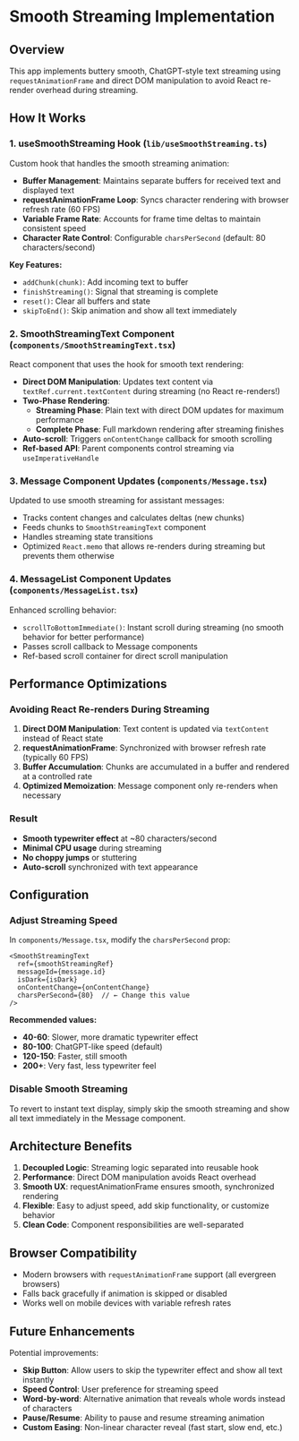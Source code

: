 # Smooth Streaming Implementation

## Overview

This app implements buttery smooth, ChatGPT-style text streaming using `requestAnimationFrame` and direct DOM manipulation to avoid React re-render overhead during streaming.

## How It Works

### 1. **useSmoothStreaming Hook** (`lib/useSmoothStreaming.ts`)

Custom hook that handles the smooth streaming animation:

- **Buffer Management**: Maintains separate buffers for received text and displayed text
- **requestAnimationFrame Loop**: Syncs character rendering with browser refresh rate (60 FPS)
- **Variable Frame Rate**: Accounts for frame time deltas to maintain consistent speed
- **Character Rate Control**: Configurable `charsPerSecond` (default: 80 characters/second)

**Key Features:**
- `addChunk(chunk)`: Add incoming text to buffer
- `finishStreaming()`: Signal that streaming is complete
- `reset()`: Clear all buffers and state
- `skipToEnd()`: Skip animation and show all text immediately

### 2. **SmoothStreamingText Component** (`components/SmoothStreamingText.tsx`)

React component that uses the hook for smooth text rendering:

- **Direct DOM Manipulation**: Updates text content via `textRef.current.textContent` during streaming (no React re-renders!)
- **Two-Phase Rendering**:
  - **Streaming Phase**: Plain text with direct DOM updates for maximum performance
  - **Complete Phase**: Full markdown rendering after streaming finishes
- **Auto-scroll**: Triggers `onContentChange` callback for smooth scrolling
- **Ref-based API**: Parent components control streaming via `useImperativeHandle`

### 3. **Message Component Updates** (`components/Message.tsx`)

Updated to use smooth streaming for assistant messages:

- Tracks content changes and calculates deltas (new chunks)
- Feeds chunks to `SmoothStreamingText` component
- Handles streaming state transitions
- Optimized `React.memo` that allows re-renders during streaming but prevents them otherwise

### 4. **MessageList Component Updates** (`components/MessageList.tsx`)

Enhanced scrolling behavior:

- `scrollToBottomImmediate()`: Instant scroll during streaming (no smooth behavior for better performance)
- Passes scroll callback to Message components
- Ref-based scroll container for direct scroll manipulation

## Performance Optimizations

### Avoiding React Re-renders During Streaming

1. **Direct DOM Manipulation**: Text content is updated via `textContent` instead of React state
2. **requestAnimationFrame**: Synchronized with browser refresh rate (typically 60 FPS)
3. **Buffer Accumulation**: Chunks are accumulated in a buffer and rendered at a controlled rate
4. **Optimized Memoization**: Message component only re-renders when necessary

### Result

- **Smooth typewriter effect** at ~80 characters/second
- **Minimal CPU usage** during streaming
- **No choppy jumps** or stuttering
- **Auto-scroll** synchronized with text appearance

## Configuration

### Adjust Streaming Speed

In `components/Message.tsx`, modify the `charsPerSecond` prop:

```tsx
<SmoothStreamingText
  ref={smoothStreamingRef}
  messageId={message.id}
  isDark={isDark}
  onContentChange={onContentChange}
  charsPerSecond={80}  // ← Change this value
/>
```

**Recommended values:**
- **40-60**: Slower, more dramatic typewriter effect
- **80-100**: ChatGPT-like speed (default)
- **120-150**: Faster, still smooth
- **200+**: Very fast, less typewriter feel

### Disable Smooth Streaming

To revert to instant text display, simply skip the smooth streaming and show all text immediately in the Message component.

## Architecture Benefits

1. **Decoupled Logic**: Streaming logic separated into reusable hook
2. **Performance**: Direct DOM manipulation avoids React overhead
3. **Smooth UX**: requestAnimationFrame ensures smooth, synchronized rendering
4. **Flexible**: Easy to adjust speed, add skip functionality, or customize behavior
5. **Clean Code**: Component responsibilities are well-separated

## Browser Compatibility

- Modern browsers with `requestAnimationFrame` support (all evergreen browsers)
- Falls back gracefully if animation is skipped or disabled
- Works well on mobile devices with variable refresh rates

## Future Enhancements

Potential improvements:

- **Skip Button**: Allow users to skip the typewriter effect and show all text instantly
- **Speed Control**: User preference for streaming speed
- **Word-by-word**: Alternative animation that reveals whole words instead of characters
- **Pause/Resume**: Ability to pause and resume streaming animation
- **Custom Easing**: Non-linear character reveal (fast start, slow end, etc.)
